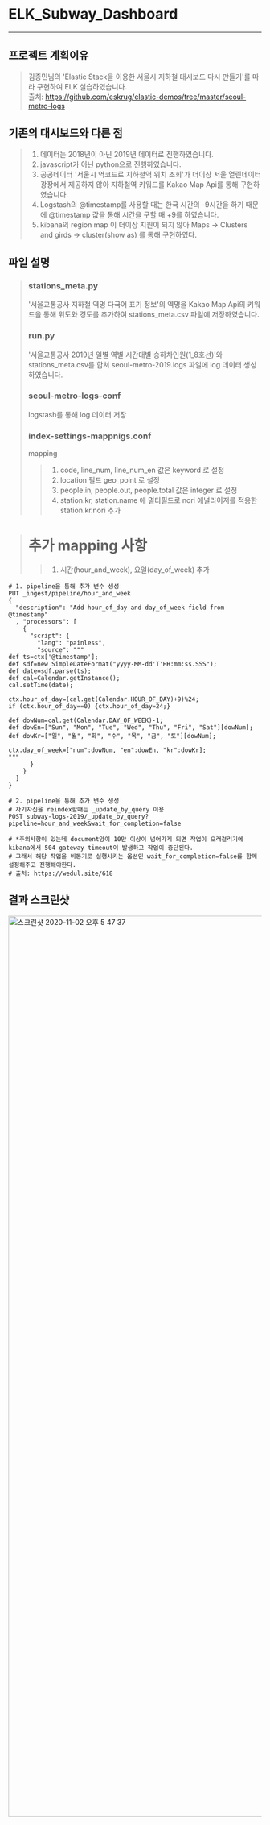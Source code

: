 # ELK_Subway_Dashboard
------------

## 프로젝트 계획이유
> 김종민님의 'Elastic Stack을 이용한 서울시 지하철 대시보드 다시 만들기'를 따라 구현하여 ELK 실습하였습니다.  
> 출처: https://github.com/eskrug/elastic-demos/tree/master/seoul-metro-logs

## 기존의 대시보드와 다른 점
>1. 데이터는 2018년이 아닌 2019년 데이터로 진행하였습니다.
>2. javascript가 아닌 python으로 진행하였습니다.
>3. 공공데이터 '서울시 역코드로 지하철역 위치 조회'가 더이상 서울 열린데이터광장에서 제공하지 않아 지하철역 키워드를 Kakao Map Api를 통해 구현하였습니다.
>4. Logstash의 @timestamp를 사용할 때는 한국 시간의 -9시간을 하기 때문에 @timestamp 값을 통해 시간을 구할 때 +9를 하였습니다.
>5. kibana의 region map 이 더이상 지원이 되지 않아 Maps -> Clusters and girds -> cluster(show as) 를 통해 구현하였다.

## 파일 설명
> ### stations_meta.py
> '서울교통공사 지하철 역명 다국어 표기 정보'의 역명을 Kakao Map Api의 키워드을 통해 위도와 경도를 추가하여 stations_meta.csv 파일에 저장하였습니다.
> ### run.py
> '서울교통공사 2019년 일별 역별 시간대별 승하차인원(1_8호선)'와 stations_meta.csv를 합쳐 seoul-metro-2019.logs 파일에 log 데이터 생성하였습니다.
> ### seoul-metro-logs-conf
> logstash를 통해 log 데이터 저장
> ### index-settings-mappnigs.conf
> mapping
>>1. code, line_num, line_num_en 값은 keyword 로 설정
>>2. location 필드 geo_point 로 설정
>>3. people.in, people.out, people.total 값은 integer 로 설정
>>4. station.kr, station.name 에 멀티필드로 nori 애널라이저를 적용한 station.kr.nori 추가

> # 추가 mapping 사항
>>1. 시간(hour_and_week), 요일(day_of_week) 추가
```
# 1. pipeline을 통해 추가 변수 생성
PUT _ingest/pipeline/hour_and_week
{
  "description": "Add hour_of_day and day_of_week field from @timestamp"
  , "processors": [
    {
      "script": {
        "lang": "painless",
        "source": """
def ts=ctx['@timestamp'];
def sdf=new SimpleDateFormat("yyyy-MM-dd'T'HH:mm:ss.SSS");
def date=sdf.parse(ts);
def cal=Calendar.getInstance();
cal.setTime(date);

ctx.hour_of_day=(cal.get(Calendar.HOUR_OF_DAY)+9)%24;
if (ctx.hour_of_day==0) {ctx.hour_of_day=24;}

def dowNum=cal.get(Calendar.DAY_OF_WEEK)-1;
def dowEn=["Sun", "Mon", "Tue", "Wed", "Thu", "Fri", "Sat"][dowNum];
def dowKr=["일", "월", "화", "수", "목", "금", "토"][dowNum];

ctx.day_of_week=["num":dowNum, "en":dowEn, "kr":dowKr];
"""
      }
    }
  ]
}

# 2. pipeline을 통해 추가 변수 생성
# 자기자신을 reindex할때는 _update_by_query 이용
POST subway-logs-2019/_update_by_query?pipeline=hour_and_week&wait_for_completion=false

# *주의사항이 있는데 document양이 10만 이상이 넘어가게 되면 작업이 오래걸리기에 kibana에서 504 gateway timeout이 발생하고 작업이 중단된다. 
# 그래서 해당 작업을 비동기로 실행시키는 옵션인 wait_for_completion=false를 함께 설정해주고 진행해야한다.
# 출처: https://wedul.site/618
```


## 결과 스크린샷
<img width="1789" alt="스크린샷 2020-11-02 오후 5 47 37" src="https://user-images.githubusercontent.com/37995679/97847883-a1cc7200-1d33-11eb-8fdb-2f03ebd678f6.png">

